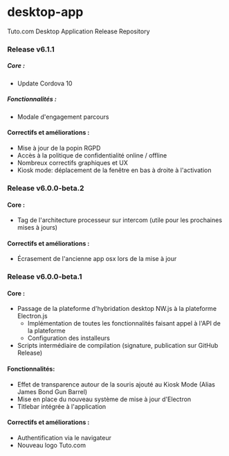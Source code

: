 # desktop-app
Tuto.com Desktop Application Release Repository

### Release v6.1.1

##### Core :
* Update Cordova 10

##### Fonctionnalités :
* Modale d'engagement parcours

#### Correctifs et améliorations :
* Mise à jour de la popin RGPD
* Accès à la politique de confidentialité online / offline
* Nombreux correctifs graphiques et UX
* Kiosk mode: déplacement de la fenêtre en bas à droite à l'activation

### Release v6.0.0-beta.2

#### Core :
* Tag de l'architecture processeur sur intercom (utile pour les prochaines mises à jours)

#### Correctifs et améliorations :
* Écrasement de l'ancienne app osx lors de la mise à jour


### Release v6.0.0-beta.1

#### Core :
* Passage de la plateforme d'hybridation desktop NW.js à la plateforme Electron.js 
  * Implémentation de toutes les fonctionnalités faisant appel à l'API de la plateforme
  * Configuration des installeurs
* Scripts intermédiaire de compilation (signature, publication sur GitHub Release)

#### Fonctionnalités:
* Effet de transparence autour de la souris ajouté au Kiosk Mode (Alias James Bond Gun Barrel)
* Mise en place du nouveau système de mise à jour d'Electron
* Titlebar intégrée à l'application

#### Correctifs et améliorations :
* Authentification via le navigateur
* Nouveau logo Tuto.com


